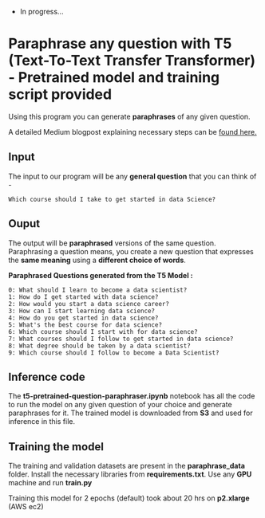 * In progress... 

# Paraphrase any question with T5 (Text-To-Text Transfer Transformer) - Pretrained model and training script provided

Using this program you can generate **paraphrases** of any given question.

A detailed Medium blogpost explaining necessary steps can be [found here.](https://medium.com/@ramsrigouthamg/paraphrase-any-question-with-t5-text-to-text-transfer-transformer-pretrained-model-and-cbb9e35f1555)

## Input

The input to our program will be any **general question** that you can think of -

```Which course should I take to get started in data Science?```

## Ouput

The output will be **paraphrased** versions of the same question. Paraphrasing a question means, you create a new question that expresses the **same meaning** using a **different choice of words**.

**Paraphrased Questions generated from the T5 Model :**

```
0: What should I learn to become a data scientist?
1: How do I get started with data science?
2: How would you start a data science career?
3: How can I start learning data science?
4: How do you get started in data science?
5: What's the best course for data science?
6: Which course should I start with for data science?
7: What courses should I follow to get started in data science?
8: What degree should be taken by a data scientist?
9: Which course should I follow to become a Data Scientist?  
```

## Inference code
The **t5-pretrained-question-paraphraser.ipynb** notebook has all the code to run the model on any given question of your choice and generate paraphrases for it.
The trained model is downloaded from **S3** and used for inference in this file. 

## Training the model
The training and validation datasets are present in the **paraphrase_data** folder.
Install the necessary libraries from **requirements.txt**.
Use any **GPU** machine and run **train.py**

Training this model for 2 epochs (default) took about 20 hrs on **p2.xlarge** (AWS ec2)

